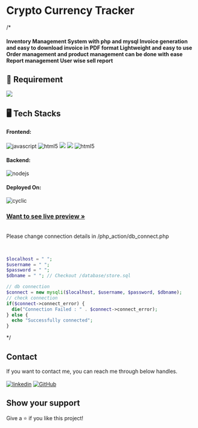 <h1 align=""> Crypto Currency Tracker</h1>
/*<h4 align="">Inventory Management System with php and mysql
Invoice generation and easy to download invoice in PDF format
Lightweight and easy to use
Order management and product management can be done with ease
Report management
User wise sell report</h4>

<h2 align="">🚀 Requirement</h2>
 <p align=""> <img src="https://img.shields.io/badge/MySQL-XAMPP-F29111?style=for-the-badge&logo=mysql&logoColor=red" </p>
   
<br />

<h2 align="">🖥️ Tech Stacks</h2>

<h4 align="">Frontend:</h4>

<p align="">
  <img src="https://img.shields.io/badge/JavaScript-323330?style=for-the-badge&logo=javascript&logoColor=F7DF1E" alt="javascript" />
  <img src="https://img.shields.io/badge/HTML5-E34F26?style=for-the-badge&logo=html5&logoColor=white" alt="html5" />
  <img src="https://img.shields.io/badge/Bootstrap-563D7C?style=for-the-badge&logo=bootstrap&logoColor=white">
  <img src = "https://img.shields.io/badge/-CSS3-1572B6?style=for-the-badge&logo=css3&logoColor=white">
 <img src="https://img.shields.io/badge/JQuery-812403?style=for-the-badge&logo=jquery&logoColor=white" alt="html5" />
</p>

<h4 align="">Backend:</h4>

<p align="">
  <img src="https://img.shields.io/badge/PHP-339933?style=for-the-badge&logo=php&logoColor=white" alt="nodejs" />
</p>

<h4 align="">Deployed On:</h4>

<p align="">
  <img src="https://img.shields.io/badge/000webhost.com-430098?style=for-the-badge&logo=cyclic&logoColor=white" alt="cyclic" />
</p>

<h3 align=""><a href="https://warehousejetha.000webhostapp.com/"><strong>Want to see live preview »</strong></a></h3>

<br />
Please change connection details in /php_action/db_connect.php<br /><br />

```php

$localhost = " ";
$username = " ";
$password = " ";
$dbname = " "; // Checkout /database/store.sql

// db connection
$connect = new mysqli($localhost, $username, $password, $dbname);
// check connection
if($connect->connect_error) {
  die("Connection Failed : " . $connect->connect_error);
} else {
  echo "Successfully connected";
}

```
*/
## Contact

If you want to contact me, you can reach me through below handles. <br /><br />
[![linkedin](https://img.shields.io/badge/Ashutosh_Pawar-0077B5?style=for-the-badge&logo=linkedin&logoColor=white)](https://www.linkedin.com/in/gurrudev/)
[![GitHub](https://img.shields.io/badge/gurrudev-20232A?style=for-the-badge&logo=Github&logoColor=white)](https://github.com/gurrudev)


## Show your support

Give a ⭐️ if you like this project!
